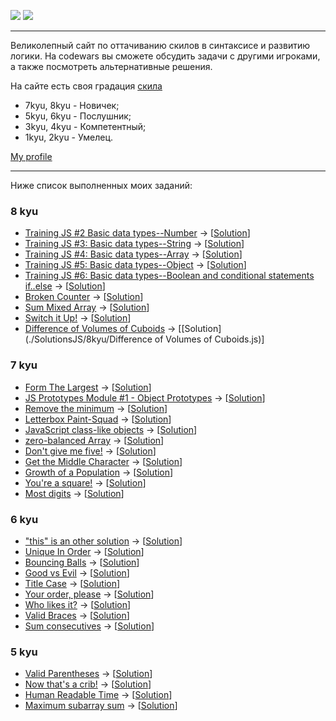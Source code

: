 ![](https://www.codewars.com/assets/logos/logo-square-red-big-c74ae0e7a89b33acd3beb1f08229630391934650e3bbd30ddc40e8be5bbfc71e.png)
![](https://images.app.goo.gl/rvjEBYevT7VEBHMr9)

---

Великолепный сайт по оттачиванию скилов в синтаксисе и развитию логики. На codewars вы сможете обсудить задачи с другими игроками, а также посмотреть альтернативные решения.

На сайте есть своя градация [скила](https://www.codewars.com/about)

- 7kyu, 8kyu - Новичек;
- 5kyu, 6kyu - Послушник;
- 3kyu, 4kyu - Компетентный;
- 1kyu, 2kyu - Умелец.

[My profile](https://www.codewars.com/users/Rubis-7)

---

Ниже список выполненных моих заданий:

### <a name="8kyu">8 kyu</a>
  * [Training JS #2 Basic data types--Number](https://www.codewars.com/kata/571edd157e8954bab500032d) -> [[Solution](./SolutionsJS/8kyu/TrainingJS2BasicDataTypesNumber.js)]
  * [Training JS #3: Basic data types--String](https://www.codewars.com/kata/571edea4b625edcb51000d8e) -> [[Solution](./SolutionsJS/8kyu/TrainingJS3BasicDataTypesString.js)]
  * [Training JS #4: Basic data types--Array](https://www.codewars.com/kata/571effabb625ed9b0600107a) -> [[Solution](./SolutionsJS/8kyu/TrainingJS4BasicDataTypesArray.js)]
  * [Training JS #5: Basic data types--Object](https://www.codewars.com/kata/571f1eb77e8954a812000837) -> [[Solution](./SolutionsJS/8kyu/TrainingJS5BasicDataTypesObject.js)]
  * [Training JS #6: Basic data types--Boolean and conditional statements if..else](https://www.codewars.com/kata/571f832f07363d295d001ba8) -> [[Solution](./SolutionsJS/8kyu/TrainingJS6BasicDataTypesBooleanAndConditionalStatementsIfElse.js)]
  * [Broken Counter](https://www.codewars.com/kata/526471539d52735c620000c6/javascript) -> [[Solution](./SolutionsJS/8kyu/BrokenCounter.js)]
  * [Sum Mixed Array](https://www.codewars.com/kata/57eaeb9578748ff92a000009/javascript) -> [[Solution](./SolutionsJS/8kyu/SumMixedArray.js)]
  * [Switch it Up!](https://www.codewars.com/kata/5808dcb8f0ed42ae34000031/javascript) -> [[Solution](./SolutionsJS/8kyu/SwitchItUp!.js)]
  * [Difference of Volumes of Cuboids](https://www.codewars.com/kata/58cb43f4256836ed95000f97/solutions/javascript) -> [[Solution]
(./SolutionsJS/8kyu/Difference of Volumes of Cuboids.js)]
### <a name="7kyu">7 kyu</a>
  * [Form The Largest](https://www.codewars.com/kata/5a4ea304b3bfa89a9900008e/javascript) -> [[Solution](./SolutionsJS/7kyu/FormTheLargest.js)]
  * [JS Prototypes Module #1 - Object Prototypes](https://www.codewars.com/kata/557e508a47c7e9adf9000062/javascript) -> [[Solution](./SolutionsJS/7kyu/JSPrototypesModule1ObjectPrototypes.js)]
  * [Remove the minimum](https://www.codewars.com/kata/563cf89eb4747c5fb100001b) -> [[Solution](./SolutionsJS/7kyu/RemoveTheMinimum.js)]
  * [Letterbox Paint-Squad](https://www.codewars.com/kata/letterbox-paint-squad/train/javascript) -> [[Solution](./SolutionsJS/7kyu/LetterboxPaintSquad.js)]
  * [JavaScript class-like objects](https://www.codewars.com/kata/javascript-class-like-objects/train/javascript) -> [[Solution](./SolutionsJS/7kyu/JavaScriptClasslikeObjects.js)]
  * [zero-balanced Array](https://www.codewars.com/kata/zero-balanced-array/train/javascript) -> [[Solution](./SolutionsJS/7kyu/ZeroBalancedArray.js)]
  * [Don't give me five!](https://www.codewars.com/kata/5813d19765d81c592200001a/train/javascript) -> [[Solution](./SolutionsJS/7kyu/Don'tGiveMeFive!.js)]
  * [Get the Middle Character](https://www.codewars.com/kata/get-the-middle-character/train/javascript) -> [[Solution](./SolutionsJS/7kyu/GetTheMiddleCharacter.js)]
  * [Growth of a Population](https://www.codewars.com/kata/growth-of-a-population/train/javascript) -> [[Solution](./SolutionsJS/7kyu/GrowthOfAPopulation.js)]
  * [You're a square!](https://www.codewars.com/kata/youre-a-square/train/javascript) -> [[Solution](./SolutionsJS/7kyu/You'reASquare!.js)]
  * [Most digits](https://www.codewars.com/kata/most-digits/train/javascript) -> [[Solution](./SolutionsJS/7kyu/MostDigits.js)]
  ### <a name="6kyu">6 kyu</a>
  * ["this" is an other solution](https://www.codewars.com/kata/54834b3559e638b39d0009a2/solutions/javascript) -> [[Solution](./SolutionsJS/6kyu/thisIsAnOtherSolution.js)]
  * [Unique In Order](https://www.codewars.com/kata/54e6533c92449cc251001667/train/javascript) -> [[Solution](./SolutionsJS/6kyu/UniqueInOrder.js)]
  * [Bouncing Balls](https://www.codewars.com/kata/bouncing-balls/train/javascript) -> [[Solution](./SolutionsJS/6kyu/BouncingBalls.js)]
  * [Good vs Evil](https://www.codewars.com/kata/52761ee4cffbc69732000738 ) -> [[Solution](./SolutionsJS/6kyu/GoodVsEvil.js)]
  * [Title Case](https://www.codewars.com/kata/title-case/javascript) -> [[Solution](./SolutionsJS/6kyu/TitleCase.js)]
  * [Your order, please](https://www.codewars.com/kata/your-order-please/train/javascript) -> [[Solution](./SolutionsJS/6kyu/YourOrderPlease.js)]
  * [Who likes it?](https://www.codewars.com/kata/5266876b8f4bf2da9b000362/train/javascript) -> [[Solution](./SolutionsJS/6kyu/WholikesIt.js)]
  * [Valid Braces](https://www.codewars.com/kata/valid-braces/train/javascript) -> [[Solution](./SolutionsJS/6kyu/ValidBraces.js)]
  * [Sum consecutives](https://www.codewars.com/kata/sum-consecutives/train/javascript) -> [[Solution](./SolutionsJS/6kyu/SumConsecutives.js)]
  ### <a name="5kyu">5 kyu</a>
  * [Valid Parentheses](https://www.codewars.com/kata/52774a314c2333f0a7000688/train/javascript) -> [[Solution](./SolutionsJS/5kyu/ValidParentheses.js)]
  * [Now that's a crib!](https://www.codewars.com/kata/58360d112fb0ba255300008b/train/javascript) -> [[Solution](./SolutionsJS/5kyu/NowThat'sACrib!.js)]
  * [Human Readable Time](https://www.codewars.com/kata/human-readable-time/train/javascript) -> [[Solution](./SolutionsJS/5kyu/HumanReadableTime.js)]
  * [Maximum subarray sum](https://www.codewars.com/kata/maximum-subarray-sum/train/javascript) -> [[Solution](./SolutionsJS/5kyu/MaximumSubarraySum.js)]
